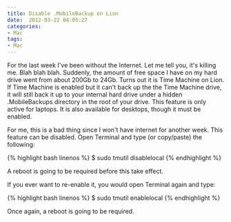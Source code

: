 ```yaml
---
title: Disable .MobileBackup on Lion
date:  2012-03-22 04:05:27
categories:
- Mac
tags:
- Mac
---
```


For the last week I've been without the Internet. Let me tell you, it's killing me. Blah blah blah. Suddenly, the amount of free space I have on my hard drive went from about 200Gb to 24Gb. Turns out it is Time Machine on Lion. If Time Machine is enabled but it can't back up the the Time Machine drive, it will still back it up to your internal hard drive under a hidden .MobileBackups directory in the root of your drive. This feature is only active for laptops. It is also available for desktops, though it must be enabled.

For me, this is a bad thing since I won't have internet for another week. This feature can be disabled. Open Terminal and type (or copy/paste) the following:

{% highlight bash linenos %}
$ sudo tmutil disablelocal
{% endhighlight %}

A reboot is going to be required before this take effect.

If you ever want to re-enable it, you would open Terminal again and type:

{% highlight bash linenos %}
$ sudo tmutil enablelocal
{% endhighlight %}

Once again, a reboot is going to be required.
